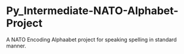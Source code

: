# Py_Intermediate-NATO-Alphabet-Project
 A NATO Encoding Alphaabet project for speaking spelling in standard manner.
